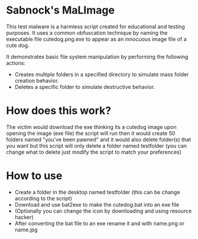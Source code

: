 # Sabnock's MaLImage

This test malware is a harmless script created for educational and testing purposes.
It uses a common obfuscation technique by naming the executable file cutedog.png.exe to appear as an innocuous image file of a cute dog. 

It demonstrates basic file system manipulation by performing the following actions:

 - Creates multiple folders in a specified directory to simulate mass folder creation behavior.
 - Deletes a specific folder to simulate destructive behavior.

# How does this work?
The victim would download the exe thinking its a cutedog image
upon opening the image (exe file) the script will run then it would create 50 folders named "you've been pawned"
and it would also delete folder(s) that you want but this script will only delete a folder named testfolder
(you can change what to delete just modify the script to match your preferences) 

# How to use
 - Create a folder in the desktop named testfolder (this can be change according to the script)
 - Download and use bat2exe to make the cutedog.bat into an exe file
 - (Optionally you can change the icon by downloading and using resource hacker)
 - After converting the bat file to an exe rename it and with name.png or name.jpg